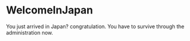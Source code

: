 # WelcomeInJapan
You just arrived in Japan? congratulation. You have to survive through the administration now.
